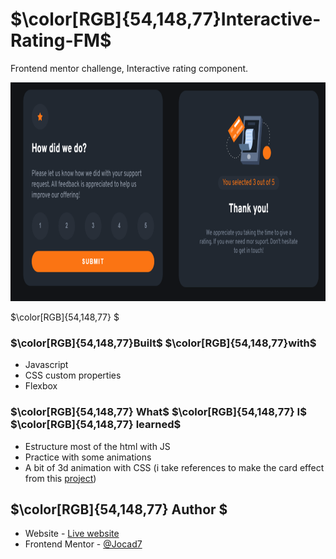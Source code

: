 # $\color[RGB]{54,148,77}Interactive-Rating-FM$
Frontend mentor challenge, Interactive rating component.

<kbd>
  <a href="https://interactive-rating-theta.vercel.app">
    <img src="./screenshot.png" width="600px" height="350px "alt="screenshot">
  </a>
</kbd>


$\color[RGB]{54,148,77} $


### $\color[RGB]{54,148,77}Built$ $\color[RGB]{54,148,77}with$
- Javascript
- CSS custom properties
- Flexbox

### $\color[RGB]{54,148,77} What$ $\color[RGB]{54,148,77} I$ $\color[RGB]{54,148,77} learned$
- Estructure most of the html with JS
- Practice with some animations
- A bit of 3d animation with CSS (i take references to make the card effect from this [project](https://codepen.io/jrgm0005/pen/zzJzxm))


## $\color[RGB]{54,148,77} Author $

- Website - [Live website](https://interactive-rating-theta.vercel.app)
- Frontend Mentor - [@Jocad7](https://www.frontendmentor.io/profile/Jocad7)

